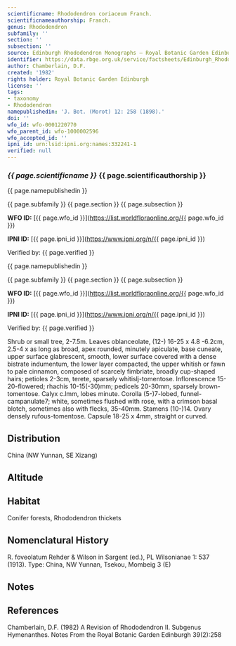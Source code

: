 ```yaml
---
scientificname: Rhododendron coriaceum Franch.
scientificnameauthorship: Franch.
genus: Rhododendron
subfamily: ''
section: ''
subsection: ''
source: Edinburgh Rhododendron Monographs – Royal Botanic Garden Edinburgh
identifier: https://data.rbge.org.uk/service/factsheets/Edinburgh_Rhododendron_Monographs.xhtml
author: Chamberlain, D.F.
created: '1982'
rights holder: Royal Botanic Garden Edinburgh
license: ''
tags:
- taxonomy
- Rhododendron
namepublishedin: 'J. Bot. (Morot) 12: 258 (1898).'
doi: ''
wfo_id: wfo-0001220770
wfo_parent_id: wfo-1000002596
wfo_accepted_id: ''
ipni_id: urn:lsid:ipni.org:names:332241-1
verified: null
---
```

### _{{ page.scientificname }}_ {{ page.scientificauthorship }}
 {{ page.namepublishedin }}

{{ page.subfamily }} {{ page.section }} {{ page.subsection }}

**WFO ID:** [{{ page.wfo_id }}](https://list.worldfloraonline.org/{{ page.wfo_id }})

**IPNI ID:** [{{ page.ipni_id }}](https://www.ipni.org/n/{{ page.ipni_id }})

Verified by: {{ page.verified }}

 {{ page.namepublishedin }}

{{ page.subfamily }} {{ page.section }} {{ page.subsection }}

**WFO ID:** [{{ page.wfo_id }}](https://list.worldfloraonline.org/{{ page.wfo_id }})

**IPNI ID:** [{{ page.ipni_id }}](https://www.ipni.org/n/{{ page.ipni_id }})

Verified by: {{ page.verified }}



Shrub or small tree, 2-7.5m. Leaves oblanceolate, (12-) 16-25 x 4.8 -6.2cm, 2.5-4 x as long as broad, apex rounded, minutely apiculate, base cuneate, upper surface glabrescent, smooth, lower surface covered with a dense bistrate indumentum, the lower layer compacted, the upper whitish or fawn to pale cinnamon, composed of scarcely fimbriate, broadly cup-shaped hairs; petioles 2-3cm, terete, sparsely whitislj-tomentose. Inflorescence 15-20-flowered; rhachis 10-15(-30)mm; pedicels 20-30mm, sparsely brown-tomentose. Calyx c.lmm, lobes minute. Corolla (5-)7-lobed, funnel-campanulate7; white, sometimes flushed with rose, with a crimson basal blotch, sometimes also with flecks, 35-40mm. Stamens (10-)14. Ovary densely rufous-tomentose. Capsule 18-25 x 4mm, straight or curved.

## Distribution
China (NW Yunnan, SE Xizang)

## Altitude


## Habitat
Conifer forests, Rhododendron thickets

## Nomenclatural History
R. foveolatum Rehder & Wilson in Sargent (ed.), PL Wilsonianae 1: 537 (1913). Type: China, NW Yunnan, Tsekou, Mombeig 3 (E)
                       
## Notes


## References

Chamberlain, D.F. (1982) A Revision of Rhododendron II. Subgenus Hymenanthes. Notes From the Royal Botanic Garden Edinburgh 39(2):258
